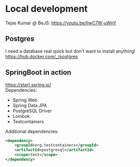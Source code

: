 # Local development
Tejas Kumar @ BeJS: https://youtu.be/liwC7W-uWnY  
## Postgres
I need a database real quick but don't want to install anything!  
https://hub.docker.com/_/postgres

## SpringBoot in action
https://start.spring.io/  
Dependencies:
- Spring Web
- Spring Data JPA
- PostgreSQL Driver
- Lombok
- Testcontainers

Additional dependencies:  
```xml
<dependency>
    <groupId>org.testcontainers</groupId>
    <artifactId>postgresql</artifactId>
    <scope>test</scope>
</dependency>
```